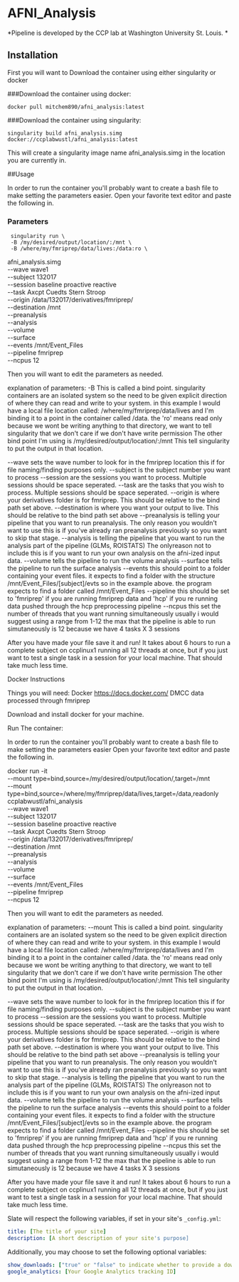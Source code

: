 # AFNI_Analysis

*Pipeline is developed by the CCP lab at Washington University St. Louis. *



## Installation
First you will want to Download the container using either singularity or docker

###Download the container using docker:

    docker pull mitchem890/afni_analysis:latest
   
###Download the container using singularity:

    singularity build afni_analysis.simg docker://ccplabwustl/afni_analysis:latest

This will create a singularity image name afni_analysis.simg in the location you are currently in.

##Usage

In order to run the container you'll probably want to create a bash file to make setting the parameters easier.
Open your favorite text editor and paste the following in.
 
### Parameters

     singularity run \
     -B /my/desired/output/location/:/mnt \
     -B /where/my/fmriprep/data/lives:/data:ro \
afni_analysis.simg \
--wave wave1 \
--subject 132017 \
--session baseline proactive reactive \
--task Axcpt Cuedts Stern Stroop \
--origin /data/132017/derivatives/fmriprep/ \
--destination /mnt \
--preanalysis \
--analysis \
--volume \
--surface \
--events /mnt/Event_Files \
--pipeline fmriprep \
--ncpus 12






Then you will want to edit the parameters as needed.

explanation of parameters:
-B
This is called a bind point. singularity containers are an isolated system so the need to be given explicit direction of where they can read and write to your system. in this example I would have a local file location called: 
/where/my/fmriprep/data/lives
and I'm binding it to a point in the container called /data.
the 'ro' means read only because we wont be writing anything to that directory, 
we want to tell singularity that we don't care if we don't have write permission
The other bind point I'm using is /my/desired/output/location/:/mnt
This tell singularity to put the output in that location.

--wave sets the wave number to look for in the fmriprep location this if for file naming/finding purposes only.
--subject is the subject number you want to process
--session are the sessions you want to process. Multiple sessions should be space seperated.
--task are the tasks that you wish to process. Multiple sessions should be space seperated.
--origin is where your derivatives folder is for fmriprep. This should be relative to the bind path set above.
--destination is where you want your output to live. This should be relative to the bind path set above 
--preanalysis is telling your pipeline that you want to run preanalysis. The only reason you wouldn't want to use this is if you've already ran preanalysis previously so you want to skip that stage.
--analysis is telling the pipeline that you want to run the analysis part of the pipeline (GLMs, ROISTATS) The onlyreason not to include this is if you want to run your own analysis on the afni-ized input data.
--volume tells the pipeline to run the volume analysis 
--surface tells the pipeline to run the surface analysis
--events this should point to a folder containing your event files. it expects to find a folder with the structure /mnt/Event_Files/[subject]/evts
so in the example above. the program expects to find a folder called /mnt/Event_Files
--pipeline this should be set to 'fmriprep' if you are running fmriprep data and 'hcp' if you re running data pushed through the hcp preprocessing pipeline
--ncpus this set the number of threads that you want running simultaneously usually i would suggest using a range from 1-12 the max that the pipeline is able to run simutaneously is 12 because we have 4 tasks X 3 sessions

After you have made your file save it and run!
It takes about 6 hours to run a complete subject on ccplinux1 running all 12 threads at once, but if you just want to test a single task in a session for your local machine. That should take much less time.



Docker Instructions

Things you will need:
Docker https://docs.docker.com/
DMCC data processed through fmriprep

Download and install docker for your machine. 

Run The container:

In order to run the container you'll probably want to create a bash file to make setting the parameters easier 
Open your favorite text editor and paste the following in.

docker run -it \
--mount type=bind,source=/my/desired/output/location/,target=/mnt \
--mount type=bind,source=/where/my/fmriprep/data/lives,target=/data,readonly \
ccplabwustl/afni_analysis \
--wave wave1 \
--subject 132017 \
--session baseline proactive reactive \
--task Axcpt Cuedts Stern Stroop \
--origin /data/132017/derivatives/fmriprep/ \
--destination /mnt \
--preanalysis \
--analysis \
--volume \
--surface \
--events /mnt/Event_Files \
--pipeline fmriprep \
--ncpus 12

Then you will want to edit the parameters as needed.

explanation of parameters:
--mount
This is called a bind point. singularity containers are an isolated system so the need to be given explicit direction of where they can read and write to your system. in this example I would have a local file location called: 
/where/my/fmriprep/data/lives
and I'm binding it to a point in the container called /data.
the 'ro' means read only because we wont be writing anything to that directory, 
we want to tell singularity that we don't care if we don't have write permission
The other bind point I'm using is /my/desired/output/location/:/mnt
This tell singularity to put the output in that location.

--wave sets the wave number to look for in the fmriprep location this if for file naming/finding purposes only.
--subject is the subject number you want to process
--session are the sessions you want to process. Multiple sessions should be space seperated.
--task are the tasks that you wish to process. Multiple sessions should be space seperated.
--origin is where your derivatives folder is for fmriprep. This should be relative to the bind path set above.
--destination is where you want your output to live. This should be relative to the bind path set above 
--preanalysis is telling your pipeline that you want to run preanalysis. The only reason you wouldn't want to use this is if you've already ran preanalysis previously so you want to skip that stage.
--analysis is telling the pipeline that you want to run the analysis part of the pipeline (GLMs, ROISTATS) The onlyreason not to include this is if you want to run your own analysis on the afni-ized input data.
--volume tells the pipeline to run the volume analysis 
--surface tells the pipeline to run the surface analysis
--events this should point to a folder containing your event files. it expects to find a folder with the structure /mnt/Event_Files/[subject]/evts
so in the example above. the program expects to find a folder called /mnt/Event_Files
--pipeline this should be set to 'fmriprep' if you are running fmriprep data and 'hcp' if you re running data pushed through the hcp preprocessing pipeline
--ncpus this set the number of threads that you want running simultaneously usually i would suggest using a range from 1-12 the max that the pipeline is able to run simutaneously is 12 because we have 4 tasks X 3 sessions

After you have made your file save it and run!
It takes about 6 hours to run a complete subject on ccplinux1 running all 12 threads at once, but if you just want to test a single task in a session for your local machine. That should take much less time.

Slate will respect the following variables, if set in your site's `_config.yml`:

```yml
title: [The title of your site]
description: [A short description of your site's purpose]
```

Additionally, you may choose to set the following optional variables:

```yml
show_downloads: ["true" or "false" to indicate whether to provide a download URL]
google_analytics: [Your Google Analytics tracking ID]
```
